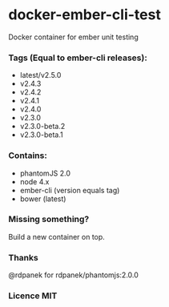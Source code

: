 # docker-ember-cli-test
Docker container for ember unit testing

### Tags (Equal to ember-cli releases):
- latest/v2.5.0
- v2.4.3
- v2.4.2
- v2.4.1
- v2.4.0
- v2.3.0
- v2.3.0-beta.2
- v2.3.0-beta.1

### Contains:
- phantomJS 2.0
- node 4.x
- ember-cli (version equals tag)
- bower (latest)


### Missing something?
Build a new container on top.

### Thanks
@rdpanek for rdpanek/phantomjs:2.0.0


### Licence MIT
